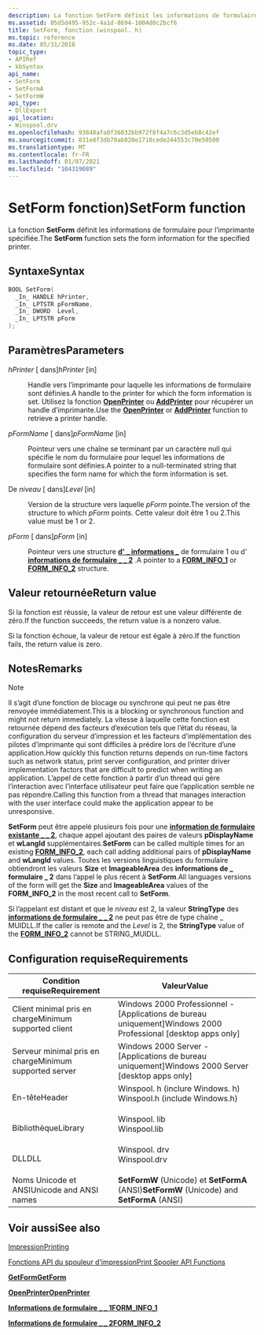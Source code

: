 ```yaml
---
description: La fonction SetForm définit les informations de formulaire pour l’imprimante spécifiée.
ms.assetid: 05d5d495-952c-4a1d-8694-1004d0c2bcf6
title: SetForm, fonction (winspool. h)
ms.topic: reference
ms.date: 05/31/2018
topic_type:
- APIRef
- kbSyntax
api_name:
- SetForm
- SetFormA
- SetFormW
api_type:
- DllExport
api_location:
- Winspool.drv
ms.openlocfilehash: 93848afa0f36032bb972f8f4a7c6c3d5eb8c42ef
ms.sourcegitcommit: 831e8f3db78ab820e1710cede244553c70e50500
ms.translationtype: MT
ms.contentlocale: fr-FR
ms.lasthandoff: 01/07/2021
ms.locfileid: "104319089"
---
```

# <a name="setform-function"></a><span data-ttu-id="b615f-103">SetForm fonction)</span><span class="sxs-lookup"><span data-stu-id="b615f-103">SetForm function</span></span>

<span data-ttu-id="b615f-104">La fonction **SetForm** définit les informations de formulaire pour l’imprimante spécifiée.</span><span class="sxs-lookup"><span data-stu-id="b615f-104">The **SetForm** function sets the form information for the specified printer.</span></span>

## <a name="syntax"></a><span data-ttu-id="b615f-105">Syntaxe</span><span class="sxs-lookup"><span data-stu-id="b615f-105">Syntax</span></span>


```C++
BOOL SetForm(
  _In_ HANDLE hPrinter,
  _In_ LPTSTR pFormName,
  _In_ DWORD  Level,
  _In_ LPTSTR pForm
);
```



## <a name="parameters"></a><span data-ttu-id="b615f-106">Paramètres</span><span class="sxs-lookup"><span data-stu-id="b615f-106">Parameters</span></span>

<dl> <dt>

<span data-ttu-id="b615f-107">*hPrinter* \[ dans\]</span><span class="sxs-lookup"><span data-stu-id="b615f-107">*hPrinter* \[in\]</span></span>
</dt> <dd>

<span data-ttu-id="b615f-108">Handle vers l’imprimante pour laquelle les informations de formulaire sont définies.</span><span class="sxs-lookup"><span data-stu-id="b615f-108">A handle to the printer for which the form information is set.</span></span> <span data-ttu-id="b615f-109">Utilisez la fonction [**OpenPrinter**](openprinter.md) ou [**AddPrinter**](addprinter.md) pour récupérer un handle d’imprimante.</span><span class="sxs-lookup"><span data-stu-id="b615f-109">Use the [**OpenPrinter**](openprinter.md) or [**AddPrinter**](addprinter.md) function to retrieve a printer handle.</span></span>

</dd> <dt>

<span data-ttu-id="b615f-110">*pFormName* \[ dans\]</span><span class="sxs-lookup"><span data-stu-id="b615f-110">*pFormName* \[in\]</span></span>
</dt> <dd>

<span data-ttu-id="b615f-111">Pointeur vers une chaîne se terminant par un caractère null qui spécifie le nom du formulaire pour lequel les informations de formulaire sont définies.</span><span class="sxs-lookup"><span data-stu-id="b615f-111">A pointer to a null-terminated string that specifies the form name for which the form information is set.</span></span>

</dd> <dt>

<span data-ttu-id="b615f-112">De *niveau* \[ dans\]</span><span class="sxs-lookup"><span data-stu-id="b615f-112">*Level* \[in\]</span></span>
</dt> <dd>

<span data-ttu-id="b615f-113">Version de la structure vers laquelle *pForm* pointe.</span><span class="sxs-lookup"><span data-stu-id="b615f-113">The version of the structure to which *pForm* points.</span></span> <span data-ttu-id="b615f-114">Cette valeur doit être 1 ou 2.</span><span class="sxs-lookup"><span data-stu-id="b615f-114">This value must be 1 or 2.</span></span>

</dd> <dt>

<span data-ttu-id="b615f-115">*pForm* \[ dans\]</span><span class="sxs-lookup"><span data-stu-id="b615f-115">*pForm* \[in\]</span></span>
</dt> <dd>

<span data-ttu-id="b615f-116">Pointeur vers une structure [**d' \_ informations \_**](form-info-1.md) de formulaire 1 ou d' [**informations de formulaire \_ \_ 2**](form-info-2.md) .</span><span class="sxs-lookup"><span data-stu-id="b615f-116">A pointer to a [**FORM\_INFO\_1**](form-info-1.md) or [**FORM\_INFO\_2**](form-info-2.md) structure.</span></span>

</dd> </dl>

## <a name="return-value"></a><span data-ttu-id="b615f-117">Valeur retournée</span><span class="sxs-lookup"><span data-stu-id="b615f-117">Return value</span></span>

<span data-ttu-id="b615f-118">Si la fonction est réussie, la valeur de retour est une valeur différente de zéro.</span><span class="sxs-lookup"><span data-stu-id="b615f-118">If the function succeeds, the return value is a nonzero value.</span></span>

<span data-ttu-id="b615f-119">Si la fonction échoue, la valeur de retour est égale à zéro.</span><span class="sxs-lookup"><span data-stu-id="b615f-119">If the function fails, the return value is zero.</span></span>

## <a name="remarks"></a><span data-ttu-id="b615f-120">Notes</span><span class="sxs-lookup"><span data-stu-id="b615f-120">Remarks</span></span>

> [!Note]  
> <span data-ttu-id="b615f-121">Il s’agit d’une fonction de blocage ou synchrone qui peut ne pas être renvoyée immédiatement.</span><span class="sxs-lookup"><span data-stu-id="b615f-121">This is a blocking or synchronous function and might not return immediately.</span></span> <span data-ttu-id="b615f-122">La vitesse à laquelle cette fonction est retournée dépend des facteurs d’exécution tels que l’état du réseau, la configuration du serveur d’impression et les facteurs d’implémentation des pilotes d’imprimante qui sont difficiles à prédire lors de l’écriture d’une application.</span><span class="sxs-lookup"><span data-stu-id="b615f-122">How quickly this function returns depends on run-time factors such as network status, print server configuration, and printer driver implementation factors that are difficult to predict when writing an application.</span></span> <span data-ttu-id="b615f-123">L’appel de cette fonction à partir d’un thread qui gère l’interaction avec l’interface utilisateur peut faire que l’application semble ne pas répondre.</span><span class="sxs-lookup"><span data-stu-id="b615f-123">Calling this function from a thread that manages interaction with the user interface could make the application appear to be unresponsive.</span></span>

 

<span data-ttu-id="b615f-124">**SetForm** peut être appelé plusieurs fois pour une [**information de formulaire existante \_ \_ 2**](form-info-2.md), chaque appel ajoutant des paires de valeurs **pDisplayName** et **wLangId** supplémentaires.</span><span class="sxs-lookup"><span data-stu-id="b615f-124">**SetForm** can be called multiple times for an existing [**FORM\_INFO\_2**](form-info-2.md), each call adding additional pairs of **pDisplayName** and **wLangId** values.</span></span> <span data-ttu-id="b615f-125">Toutes les versions linguistiques du formulaire obtiendront les valeurs **Size** et **ImageableArea** des **informations de \_ formulaire \_ 2** dans l’appel le plus récent à **SetForm**.</span><span class="sxs-lookup"><span data-stu-id="b615f-125">All languages versions of the form will get the **Size** and **ImageableArea** values of the **FORM\_INFO\_2** in the most recent call to **SetForm**.</span></span>

<span data-ttu-id="b615f-126">Si l’appelant est distant et que le *niveau* est 2, la valeur **StringType** des [**informations de formulaire \_ \_ 2**](form-info-2.md) ne peut pas être de type chaîne \_ MUIDLL.</span><span class="sxs-lookup"><span data-stu-id="b615f-126">If the caller is remote and the *Level* is 2, the **StringType** value of the [**FORM\_INFO\_2**](form-info-2.md) cannot be STRING\_MUIDLL.</span></span>

## <a name="requirements"></a><span data-ttu-id="b615f-127">Configuration requise</span><span class="sxs-lookup"><span data-stu-id="b615f-127">Requirements</span></span>



| <span data-ttu-id="b615f-128">Condition requise</span><span class="sxs-lookup"><span data-stu-id="b615f-128">Requirement</span></span> | <span data-ttu-id="b615f-129">Valeur</span><span class="sxs-lookup"><span data-stu-id="b615f-129">Value</span></span> |
|-------------------------------------|-----------------------------------------------------------------------------------------------------------|
| <span data-ttu-id="b615f-130">Client minimal pris en charge</span><span class="sxs-lookup"><span data-stu-id="b615f-130">Minimum supported client</span></span><br/> | <span data-ttu-id="b615f-131">Windows 2000 Professionnel - \[Applications de bureau uniquement\]</span><span class="sxs-lookup"><span data-stu-id="b615f-131">Windows 2000 Professional \[desktop apps only\]</span></span><br/>                                                |
| <span data-ttu-id="b615f-132">Serveur minimal pris en charge</span><span class="sxs-lookup"><span data-stu-id="b615f-132">Minimum supported server</span></span><br/> | <span data-ttu-id="b615f-133">Windows 2000 Server - \[Applications de bureau uniquement\]</span><span class="sxs-lookup"><span data-stu-id="b615f-133">Windows 2000 Server \[desktop apps only\]</span></span><br/>                                                      |
| <span data-ttu-id="b615f-134">En-tête</span><span class="sxs-lookup"><span data-stu-id="b615f-134">Header</span></span><br/>                   | <dl> <span data-ttu-id="b615f-135"><dt>Winspool. h (inclure Windows. h)</dt></span><span class="sxs-lookup"><span data-stu-id="b615f-135"><dt>Winspool.h (include Windows.h)</dt></span></span> </dl> |
| <span data-ttu-id="b615f-136">Bibliothèque</span><span class="sxs-lookup"><span data-stu-id="b615f-136">Library</span></span><br/>                  | <dl> <span data-ttu-id="b615f-137"><dt>Winspool. lib</dt></span><span class="sxs-lookup"><span data-stu-id="b615f-137"><dt>Winspool.lib</dt></span></span> </dl>                   |
| <span data-ttu-id="b615f-138">DLL</span><span class="sxs-lookup"><span data-stu-id="b615f-138">DLL</span></span><br/>                      | <dl> <span data-ttu-id="b615f-139"><dt>Winspool. drv</dt></span><span class="sxs-lookup"><span data-stu-id="b615f-139"><dt>Winspool.drv</dt></span></span> </dl>                   |
| <span data-ttu-id="b615f-140">Noms Unicode et ANSI</span><span class="sxs-lookup"><span data-stu-id="b615f-140">Unicode and ANSI names</span></span><br/>   | <span data-ttu-id="b615f-141">**SetFormW** (Unicode) et **SetFormA** (ANSI)</span><span class="sxs-lookup"><span data-stu-id="b615f-141">**SetFormW** (Unicode) and **SetFormA** (ANSI)</span></span><br/>                                                 |



## <a name="see-also"></a><span data-ttu-id="b615f-142">Voir aussi</span><span class="sxs-lookup"><span data-stu-id="b615f-142">See also</span></span>

<dl> <dt>

[<span data-ttu-id="b615f-143">Impression</span><span class="sxs-lookup"><span data-stu-id="b615f-143">Printing</span></span>](printdocs-printing.md)
</dt> <dt>

[<span data-ttu-id="b615f-144">Fonctions API du spouleur d’impression</span><span class="sxs-lookup"><span data-stu-id="b615f-144">Print Spooler API Functions</span></span>](printing-and-print-spooler-functions.md)
</dt> <dt>

[<span data-ttu-id="b615f-145">**GetForm**</span><span class="sxs-lookup"><span data-stu-id="b615f-145">**GetForm**</span></span>](getform.md)
</dt> <dt>

[<span data-ttu-id="b615f-146">**OpenPrinter**</span><span class="sxs-lookup"><span data-stu-id="b615f-146">**OpenPrinter**</span></span>](openprinter.md)
</dt> <dt>

[<span data-ttu-id="b615f-147">**Informations de formulaire \_ \_ 1**</span><span class="sxs-lookup"><span data-stu-id="b615f-147">**FORM\_INFO\_1**</span></span>](form-info-1.md)
</dt> <dt>

[<span data-ttu-id="b615f-148">**Informations de formulaire \_ \_ 2**</span><span class="sxs-lookup"><span data-stu-id="b615f-148">**FORM\_INFO\_2**</span></span>](form-info-2.md)
</dt> </dl>

 

 




